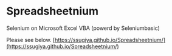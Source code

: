 # Spreadsheetnium
Selenium on Microsoft Excel VBA (powerd by Seleniumbasic)

Please see below.
[https://ssugiya.github.io/Spreadsheetnium/](https://ssugiya.github.io/Spreadsheetnium/)
